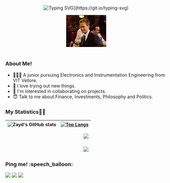 <div align = center> 
  
![Typing SVG](https://readme-typing-svg.herokuapp.com?font=Architects+Daughter&color=7AF79A&size=30&lines=Hey!+It's+Zayd;)](https://git.io/typing-svg)
  
  <img src = "https://github.com/Zayd1602/Zayd1602/blob/main/gifs/wink.gif" height=100/>
  <h1></h1>
  
</div> 
  
<h3>About Me!</h3>
  <ul>
    <li> 👨🏻‍🎓 A junior pursuing Electronics and Instrumentation Engineering from VIT Vellore.
    <li> 🧐 I love trying out new things.
    <li> 👻 I'm interested in collaborating on projects.
    <li> 😇 Talk to me about Finance, Investments, Philosophy and Politics. 
  </ul>  
  
  <h2></h2>
<h3>My Statistics👨‍💻</h3>
<div align = center>   

| ![Zayd's GitHub stats](https://github-readme-stats.vercel.app/api?username=Zayd1602&count_private=true&hide_border=true&include_all_commits=true&theme=cobalt) | [![Top Langs](https://github-readme-stats.vercel.app/api/top-langs/?username=zayd1602&layout=compact&theme=cobalt)](https://github.com/zayd1602/github-readme-stats) |
| ------------- | ------------- |

<img align=center src="https://github-readme-streak-stats.herokuapp.com/?user=Zayd1602&show_icons=true&count_private=true&theme=cobalt"/>
  <br>
<h3></h3>
<img align=center src="https://github-profile-summary-cards.vercel.app/api/cards/profile-details?username=Zayd1602&theme=dracula"/>
</div> 
  
<h2></h2>
<h3>Ping me! :speech_balloon:</h3>
 <p><p>
 <a href= "https://www.linkedin.com/in/md-zayd"><img src="https://img.shields.io/badge/LinkedIn-0077B5?style=for-the-badge&logo=linkedin&logoColor=white"></a>
 <a href= "https://discord.com/channels/Zayd#2162"><img src="https://img.shields.io/badge/Discord-7289DA?style=for-the-badge&logo=discord&logoColor=white"></a>
 <a href= "https://twitter.com/Md_Z16"><img src="https://img.shields.io/badge/Twitter-1DA1F2?style=for-the-badge&logo=twitter&logoColor=white"></a>
 </p>
